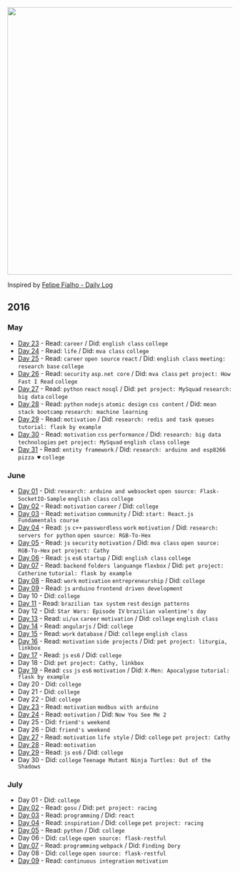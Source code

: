 
<p align="center"><img src="https://66.media.tumblr.com/90a4e19e90f7a077c998fe778a9aa617/tumblr_o7phll4Lzi1vnlnoto1_1280.png" width="600"></p>

Inspired by [Felipe Fialho - Daily Log](//github.com/LFeh/dailylog)

## 2016

### May

- [Day 23](log/2016-05-23.md) - Read: `career` / Did: `english class` `college`
- [Day 24](log/2016-05-24.md) - Read: `life` / Did: `mva class` `college`
- [Day 25](log/2016-05-25.md) - Read: `career` `open source` `react` / Did: `english class` `meeting: research base` `college`
- [Day 26](log/2016-05-26.md) - Read: `security` `asp.net core` / Did: `mva class` `pet project: How Fast I Read` `college`
- [Day 27](log/2016-05-27.md) - Read: `python` `react` `nosql` / Did: `pet project: MySquad` `research: big data` `college`
- [Day 28](log/2016-05-28.md) - Read: `python` `nodejs` `atomic design` `css content` / Did: `mean stack bootcamp` `research: machine learning`
- [Day 29](log/2016-05-29.md) - Read: `motivation` / Did: `research: redis and task queues` `tutorial: flask by example`
- [Day 30](log/2016-05-30.md) - Read: `motivation` `css` `performance` / Did: `research: big data technologies` `pet project: MySquad` `english class` `college`
- [Day 31](log/2016-05-31.md) - Read: `entity framework` / Did: `research: arduino and esp8266` `pizza ♥` `college`

### June

- [Day 01](log/2016-06-01.md) - Did: `research: arduino and websocket` `open source: Flask-SocketIO-Sample` `english class` `college`
- [Day 02](log/2016-06-02.md) - Read: `motivation` `career` / Did: `college`
- [Day 03](log/2016-06-03.md) - Read: `motivation` `community` / Did: `start: React.js Fundamentals course` 
- [Day 04](log/2016-06-04.md) - Read: `js` `c++` `passwordless` `work` `motivation` / Did: `research: servers for python` `open source: RGB-To-Hex`
- [Day 05](log/2016-06-05.md) - Read: `js` `security` `motivation` / Did: `mva class` `open source: RGB-To-Hex` `pet project: Cathy`
- [Day 06](log/2016-06-06.md) - Read: `js` `es6` `startup` / Did: `english class` `college`
- [Day 07](log/2016-06-07.md) - Read: `backend` `folders languange` `flexbox` / Did: `pet project: Catherine` `tutorial: flask by example`
- [Day 08](log/2016-06-08.md) - Read: `work` `motivation` `entrepreneurship` / Did: `college`
- [Day 09](log/2016-06-09.md) - Read: `js` `arduino` `frontend driven development`
- Day 10 - Did: `college`
- [Day 11](log/2016-06-11.md) - Read: `brazilian tax system` `rest` `design patterns`
- Day 12 - Did: `Star Wars: Episode IV` `brazilian valentine's day`
- [Day 13](log/2016-06-13.md) - Read: `ui/ux` `career` `motivation` / Did: `college` `english class`
- [Day 14](log/2016-06-14.md) - Read: `angularjs` / Did: `college`
- [Day 15](log/2016-06-15.md) - Read: `work` `database` / Did: `college` `english class`
- [Day 16](log/2016-06-16.md) - Read: `motivation` `side projects` / Did: `pet project: liturgia, linkbox`
- [Day 17](log/2016-06-17.md) - Read: `js` `es6` / Did: `college` 
- Day 18 - Did: `pet project: Cathy, linkbox`
- [Day 19](log/2016-06-19.md) - Read: `css` `js` `es6` `motivation` / Did: `X-Men: Apocalypse` `tutorial: flask by example`
- Day 20 - Did: `college`
- Day 21 - Did: `college`
- Day 22 - Did: `college`
- [Day 23](log/2016-06-23.md) - Read: `motivation` `modbus with arduino`
- [Day 24](log/2016-06-24.md) - Read: `motivation` / Did: `Now You See Me 2`
- Day 25 - Did: `friend's weekend`
- Day 26 - Did: `friend's weekend`
- [Day 27](log/2016-06-27.md) - Read: `motivation` `life style` / Did: `college` `pet project: Cathy`
- [Day 28](log/2016-06-28.md) - Read: `motivation`
- [Day 29](log/2016-06-29.md) - Read: `js` `es6` / Did: `college`
- Day 30 - Did: `college` `Teenage Mutant Ninja Turtles: Out of the Shadows`

### July

- Day 01 - Did: `college`
- [Day 02](log/2016-07-02.md) - Read: `gosu` / Did: `pet project: racing`
- [Day 03](log/2016-07-03.md) - Read: `programming` / Did: `react`
- [Day 04](log/2016-07-04.md) - Read: `inspiration` / Did: `college` `pet project: racing`
- [Day 05](log/2016-07-05.md) - Read: `python` / Did: `college` 
- Day 06 - Did: `college` `open source: flask-restful`
- [Day 07](log/2016-07-07.md) - Read: `programming` `webpack` / Did: `Finding Dory`
- Day 08 - Did: `college` `open source: flask-restful`
- [Day 09](log/2016-07-09.md) - Read: `continuous integration` `motivation`
